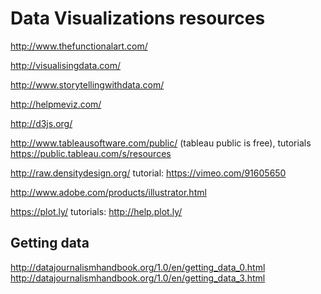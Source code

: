# Data Visualizations resources

http://www.thefunctionalart.com/

http://visualisingdata.com/

http://www.storytellingwithdata.com/

http://helpmeviz.com/

http://d3js.org/

http://www.tableausoftware.com/public/ (tableau public is free), tutorials https://public.tableau.com/s/resources

http://raw.densitydesign.org/ tutorial: https://vimeo.com/91605650

http://www.adobe.com/products/illustrator.html

https://plot.ly/ tutorials: http://help.plot.ly/

## Getting data
http://datajournalismhandbook.org/1.0/en/getting_data_0.html
http://datajournalismhandbook.org/1.0/en/getting_data_3.html

